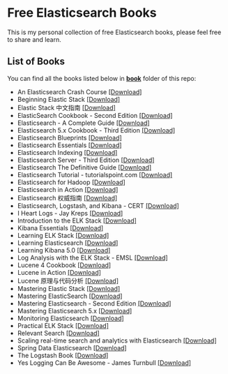 # Free Elasticsearch Books

This is my personal collection of free Elasticsearch books, please feel free to share and learn.

## List of Books

You can find all the books listed below in [**book**](/book) folder of this repo:

* An Elasticsearch Crash Course [[Download]](/book/An%20Elasticsearch%20Crash%20Course.pdf)
* Beginning Elastic Stack [[Download]](/book/Beginning%20Elastic%20Stack.pdf)
* Elastic Stack 中文指南 [[Download]](/book/Elastic%20Stack%20%E4%B8%AD%E6%96%87%E6%8C%87%E5%8D%97.pdf)
* ElasticSearch Cookbook - Second Edition [[Download]](/book/ElasticSearch%20Cookbook%20-%20Second%20Edition.pdf)
* Elasticsearch - A Complete Guide [[Download]](/book/Elasticsearch%20-%20A%20Complete%20Guide.pdf)
* Elasticsearch 5.x Cookbook - Third Edition [[Download]](/book/Elasticsearch%205.x%20Cookbook%20-%20Third%20Edition.pdf)
* Elasticsearch Blueprints [[Download]](/book/Elasticsearch%20Blueprints.pdf)
* Elasticsearch Essentials [[Download]](/book/Elasticsearch%20Essentials.epub)
* Elasticsearch Indexing [[Download]](/book/Elasticsearch%20Indexing.pdf)
* Elasticsearch Server - Third Edition [[Download]](/book/Elasticsearch%20Server%20-%20Third%20Edition.epub)
* Elasticsearch The Definitive Guide [[Download]](/book/Elasticsearch%20The%20Definitive%20Guide.pdf)
* Elasticsearch Tutorial - tutorialspoint.com [[Download]](/book/Elasticsearch%20Tutorial%20-%20tutorialspoint.com.pdf)
* Elasticsearch for Hadoop [[Download]](/book/Elasticsearch%20for%20Hadoop.epub)
* Elasticsearch in Action [[Download]](/book/Elasticsearch%20in%20Action.pdf)
* Elasticsearch 权威指南 [[Download]](/book/Elasticsearch%20%E6%9D%83%E5%A8%81%E6%8C%87%E5%8D%97.pdf)
* Elasticsearch, Logstash, and Kibana - CERT [[Download]](/book/Elasticsearch%2C%20Logstash%2C%20and%20Kibana%20-%20CERT.pdf)
* I Heart Logs - Jay Kreps [[Download]](/book/I%20Heart%20Logs%20-%20Jay%20Kreps.pdf)
* Introduction to the ELK Stack [[Download]](/book/Introduction%20to%20the%20ELK%20Stack.pdf)
* Kibana Essentials [[Download]](/book/Kibana%20Essentials.pdf)
* Learning ELK Stack [[Download]](/book/Learning%20ELK%20Stack.pdf)
* Learning Elasticsearch [[Download]](/book/Learning%20Elasticsearch.epub)
* Learning Kibana 5.0 [[Download]](/book/Learning%20Kibana%205.0.pdf)
* Log Analysis with the ELK Stack - EMSL [[Download]](/book/Log%20Analysis%20with%20the%20ELK%20Stack%20-%20EMSL.pdf)
* Lucene 4 Cookbook [[Download]](/book/Lucene%204%20Cookbook.pdf)
* Lucene in Action [[Download]](/book/Lucene%20in%20Action.pdf)
* Lucene 原理与代码分析 [[Download]](/book/Lucene%20%E5%8E%9F%E7%90%86%E4%B8%8E%E4%BB%A3%E7%A0%81%E5%88%86%E6%9E%90.pdf)
* Mastering Elastic Stack [[Download]](/book/Mastering%20Elastic%20Stack.pdf)
* Mastering ElasticSearch [[Download]](/book/Mastering%20ElasticSearch.pdf)
* Mastering Elasticsearch - Second Edition [[Download]](/book/Mastering%20Elasticsearch%20-%20Second%20Edition.pdf)
* Mastering Elasticsearch 5.x [[Download]](/book/Mastering%20Elasticsearch%205.x.epub)
* Monitoring Elasticsearch [[Download]](/book/Monitoring%20Elasticsearch.pdf)
* Practical ELK Stack [[Download]](/book/Practical%20ELK%20Stack.pdf)
* Relevant Search [[Download]](/book/Relevant%20Search.pdf)
* Scaling real-time search and analytics with Elasticsearch [[Download]](/book/Scaling%20real-time%20search%20and%20analytics%20with%20Elasticsearch.pdf)
* Spring Data Elasticsearch [[Download]](/book/Spring%20Data%20Elasticsearch.pdf)
* The Logstash Book [[Download]](/book/The%20Logstash%20Book.pdf)
* Yes Logging Can Be Awesome - James Turnbull [[Download]](/book/Yes%20Logging%20Can%20Be%20Awesome%20-%20James%20Turnbull.pdf)
